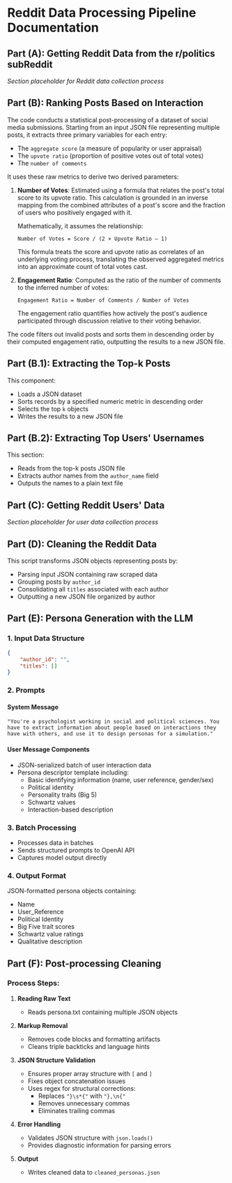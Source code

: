# Reddit Data Processing Pipeline Documentation

## Part (A): Getting Reddit Data from the r/politics subReddit

*Section placeholder for Reddit data collection process*

## Part (B): Ranking Posts Based on Interaction

The code conducts a statistical post-processing of a dataset of social media submissions. Starting from an input JSON file representing multiple posts, it extracts three primary variables for each entry:
- The `aggregate score` (a measure of popularity or user appraisal)
- The `upvote ratio` (proportion of positive votes out of total votes)
- The `number of comments`

It uses these raw metrics to derive two derived parameters:

1. **Number of Votes**: Estimated using a formula that relates the post's total score to its upvote ratio. This calculation is grounded in an inverse mapping from the combined attributes of a post's score and the fraction of users who positively engaged with it.

    Mathematically, it assumes the relationship:
    ```
    Number of Votes = Score / (2 × Upvote Ratio – 1)
    ```
    This formula treats the score and upvote ratio as correlates of an underlying voting process, translating the observed aggregated metrics into an approximate count of total votes cast.

2. **Engagement Ratio**: Computed as the ratio of the number of comments to the inferred number of votes:
    ```
    Engagement Ratio = Number of Comments / Number of Votes
    ```
    The engagement ratio quantifies how actively the post's audience participated through discussion relative to their voting behavior.

The code filters out invalid posts and sorts them in descending order by their computed engagement ratio, outputting the results to a new JSON file.

## Part (B.1): Extracting the Top-k Posts

This component:
- Loads a JSON dataset
- Sorts records by a specified numeric metric in descending order
- Selects the top `k` objects
- Writes the results to a new JSON file

## Part (B.2): Extracting Top Users' Usernames

This section:
- Reads from the top-k posts JSON file
- Extracts author names from the `author_name` field
- Outputs the names to a plain text file

## Part (C): Getting Reddit Users' Data

*Section placeholder for user data collection process*

## Part (D): Cleaning the Reddit Data

This script transforms JSON objects representing posts by:
- Parsing input JSON containing raw scraped data
- Grouping posts by `author_id`
- Consolidating all `titles` associated with each author
- Outputting a new JSON file organized by author

## Part (E): Persona Generation with the LLM

### 1. Input Data Structure
```json
{
    "author_id": "",
    "titles": []
}
```

### 2. Prompts

#### System Message
```
"You're a psychologist working in social and political sciences. You have to extract information about people based on interactions they have with others, and use it to design personas for a simulation."
```

#### User Message Components
- JSON-serialized batch of user interaction data
- Persona descriptor template including:
  - Basic identifying information (name, user reference, gender/sex)
  - Political identity
  - Personality traits (Big 5)
  - Schwartz values
  - Interaction-based description

### 3. Batch Processing
- Processes data in batches
- Sends structured prompts to OpenAI API
- Captures model output directly

### 4. Output Format
JSON-formatted persona objects containing:
- Name
- User_Reference
- Political Identity
- Big Five trait scores
- Schwartz value ratings
- Qualitative description

## Part (F): Post-processing Cleaning

### Process Steps:
1. **Reading Raw Text**
   - Reads persona.txt containing multiple JSON objects

2. **Markup Removal**
   - Removes code blocks and formatting artifacts
   - Cleans triple backticks and language hints

3. **JSON Structure Validation**
   - Ensures proper array structure with `[` and `]`
   - Fixes object concatenation issues
   - Uses regex for structural corrections:
     - Replaces `"}\s*{"` with `"},\n{"`
     - Removes unnecessary commas
     - Eliminates trailing commas

4. **Error Handling**
   - Validates JSON structure with `json.loads()`
   - Provides diagnostic information for parsing errors

5. **Output**
   - Writes cleaned data to `cleaned_personas.json`